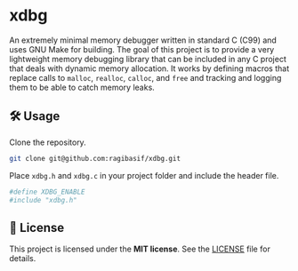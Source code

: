 # xdbg

An extremely minimal memory debugger written in standard C (C99) and uses GNU Make for building. The goal of this project is to provide a very lightweight memory debugging library that can be included in any C project that deals with dynamic memory allocation. It works by defining macros that replace calls to `malloc`, `realloc`, `calloc`, and `free` and tracking and logging them to be able to catch memory leaks.

## 🛠️ Usage

Clone the repository.

```bash
git clone git@github.com:ragibasif/xdbg.git
```

Place `xdbg.h` and `xdbg.c` in your project folder and include the header file.

```bash
#define XDBG_ENABLE
#include "xdbg.h"
```

## 🪪 License

This project is licensed under the **MIT license**. See the [LICENSE](LICENSE) file for details.
